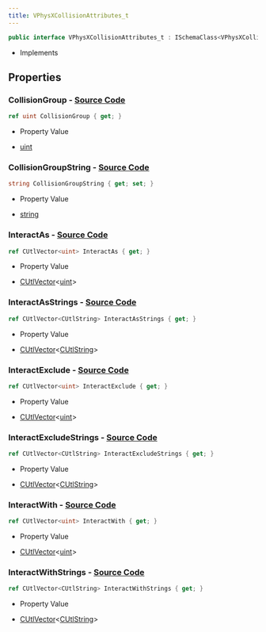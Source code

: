 ```yaml
---
title: VPhysXCollisionAttributes_t
---
```


```csharp
public interface VPhysXCollisionAttributes_t : ISchemaClass<VPhysXCollisionAttributes_t>, ISchemaField, ISchemaClass, INativeHandle
```

- Implements

## Properties

### **CollisionGroup** - [Source Code](https://github.com/swiftly-solution/swiftlys2/blob/main/managed/src/SwiftlyS2.Generated/Schemas/Interfaces/VPhysXCollisionAttributes_t.cs#L16)

```csharp
ref uint CollisionGroup { get; }
```

- Property Value

- [uint](https://learn.microsoft.com/dotnet/api/system.uint32)

### **CollisionGroupString** - [Source Code](https://github.com/swiftly-solution/swiftlys2/blob/main/managed/src/SwiftlyS2.Generated/Schemas/Interfaces/VPhysXCollisionAttributes_t.cs#L24)

```csharp
string CollisionGroupString { get; set; }
```

- Property Value

- [string](https://learn.microsoft.com/dotnet/api/system.string)

### **InteractAs** - [Source Code](https://github.com/swiftly-solution/swiftlys2/blob/main/managed/src/SwiftlyS2.Generated/Schemas/Interfaces/VPhysXCollisionAttributes_t.cs#L18)

```csharp
ref CUtlVector<uint> InteractAs { get; }
```

- Property Value

- [CUtlVector](/docs/api/-1)<[uint](https://learn.microsoft.com/dotnet/api/system.uint32)>

### **InteractAsStrings** - [Source Code](https://github.com/swiftly-solution/swiftlys2/blob/main/managed/src/SwiftlyS2.Generated/Schemas/Interfaces/VPhysXCollisionAttributes_t.cs#L26)

```csharp
ref CUtlVector<CUtlString> InteractAsStrings { get; }
```

- Property Value

- [CUtlVector](/docs/api/-1)<[CUtlString](/docs/api/shared/natives/cutlstring)>

### **InteractExclude** - [Source Code](https://github.com/swiftly-solution/swiftlys2/blob/main/managed/src/SwiftlyS2.Generated/Schemas/Interfaces/VPhysXCollisionAttributes_t.cs#L22)

```csharp
ref CUtlVector<uint> InteractExclude { get; }
```

- Property Value

- [CUtlVector](/docs/api/-1)<[uint](https://learn.microsoft.com/dotnet/api/system.uint32)>

### **InteractExcludeStrings** - [Source Code](https://github.com/swiftly-solution/swiftlys2/blob/main/managed/src/SwiftlyS2.Generated/Schemas/Interfaces/VPhysXCollisionAttributes_t.cs#L30)

```csharp
ref CUtlVector<CUtlString> InteractExcludeStrings { get; }
```

- Property Value

- [CUtlVector](/docs/api/-1)<[CUtlString](/docs/api/shared/natives/cutlstring)>

### **InteractWith** - [Source Code](https://github.com/swiftly-solution/swiftlys2/blob/main/managed/src/SwiftlyS2.Generated/Schemas/Interfaces/VPhysXCollisionAttributes_t.cs#L20)

```csharp
ref CUtlVector<uint> InteractWith { get; }
```

- Property Value

- [CUtlVector](/docs/api/-1)<[uint](https://learn.microsoft.com/dotnet/api/system.uint32)>

### **InteractWithStrings** - [Source Code](https://github.com/swiftly-solution/swiftlys2/blob/main/managed/src/SwiftlyS2.Generated/Schemas/Interfaces/VPhysXCollisionAttributes_t.cs#L28)

```csharp
ref CUtlVector<CUtlString> InteractWithStrings { get; }
```

- Property Value

- [CUtlVector](/docs/api/-1)<[CUtlString](/docs/api/shared/natives/cutlstring)>

